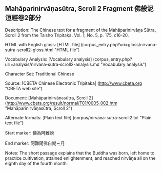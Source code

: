 ## Mahāparinirvāṇasūtra, Scroll 2 Fragment 佛般泥洹經卷2部分

Description: The Chinese text for a fragment of the Mahāparinirvāṇa Sūtra, Scroll 2 from the Taisho Tripitaka. Vol. 1, No. 5, p. 175, c16-20.

HTML with English gloss: [HTML file] (corpus_entry.php?uri=gloss/nirvana-sutra-scroll2-gloss.html "HTML file")

Vocabulary Analysis: [Vocabulary analysis] (corpus_entry.php?uri=analysis/nirvana-sutra-scroll2-analysis.md "Vocabulary analysis")

Character Set: Traditional Chinese

Source: [CBETA Chinese Electronic Tripitaka] (http://www.cbeta.org "CBETA web site")

Document: [Mahāparinirvāṇasūtra, Scroll 2] (http://www.cbeta.org/result/normal/T01/0005_002.htm "Mahāparinirvāṇasūtra, Scroll 2")

Alternate formats: [Plain text file] (corpus/nirvana-sutra-scroll2.txt "Plain text file")

Start marker: 佛為阿難說

End marker: 阿難聞佛自期三月

Notes: The short passage explains that the Buddha was born, left home to practice cultivation, attained enlightenment, and reached nirvāṇa all on the eighth day of the fourth month.

